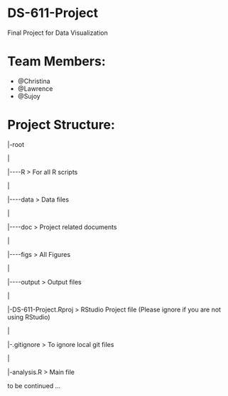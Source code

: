# DS-611-Project
Final Project for Data Visualization

# Team Members:
* @Christina
* @Lawrence
* @Sujoy

# Project Structure:


|-root

|

|----R       > For all R scripts

|

|----data    > Data files

|

|----doc     > Project related documents

|

|----figs    > All Figures 

|

|----output  > Output files

|

|-DS-611-Project.Rproj > RStudio Project file (Please ignore if you are not using RStudio)

|

|-.gitignore > To ignore local git files

|

|-analysis.R > Main file 




to be continued ...
